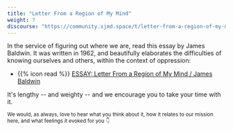 ```yaml
---
title: "Letter From a Region of My Mind"
weight: 7
discourse: "https://community.sjmd.space/t/letter-from-a-region-of-my-mind"
---
```


In the service of figuring out where we are, read this essay by James Baldwin. It was written in 1962, and beautifully elaborates the difficulties of knowing ourselves and others, within the context of oppression:

- {{% icon read %}} [ESSAY: Letter From a Region of My Mind / James Baldwin](https://www.newyorker.com/magazine/1962/11/17/letter-from-a-region-in-my-mind)

It's lengthy -- and weighty -- and we encourage you to take your time with it.

<small>We would, as always, love to hear what you think about it, how it relates to our mission here, and what feelings it evoked for you 👇</small>
